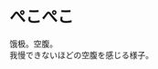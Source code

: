 # ぺこぺこ

<div class="vocab-term">
<div class="vocab-term-title">饿极。空腹。</div>
<div class="vocab-term-content">
我慢できないほどの空腹を感じる様子。
</div>
</div>
